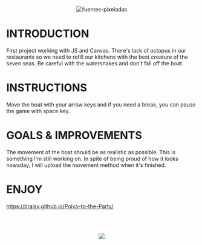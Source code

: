
<p align="center">
  <img src="https://fontmeme.com/permalink/190906/a35222c78b7d803dd35ef1570d6244c5.png" alt="fuentes-pixeladas" border="0">
</p>

# INTRODUCTION
First project working with JS and Canvas. There's lack of octopus in our restaurants so we need to refill our kitchens with the best creature of the seven seas. Be careful with the watersnakes and don't fall off the boat.

# INSTRUCTIONS
Move the boat with your arrow keys and if you need a break, you can pause the game with space key.

# GOALS & IMPROVEMENTS
The movement of the boat should be as realistic as possible. This is something I'm still working on. In spite of being proud of how it looks nowaday, I will upload the movement method when it's finished.

# ENJOY
https://braisv.github.io/Polvo-to-the-Party/

<br><br>
<p align="center">
  <img src="https://raw.githubusercontent.com/braisv/Polvo-to-the-Party/master/Images/polbo.png">
</p>
